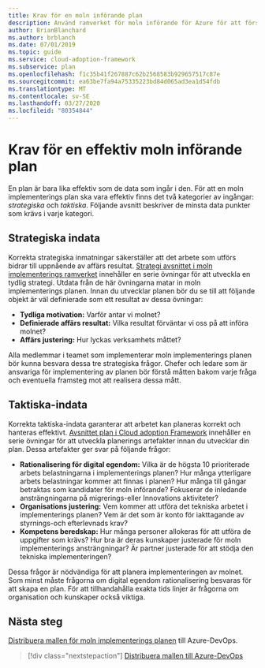 ```yaml
---
title: Krav för en moln införande plan
description: Använd ramverket för moln införande för Azure för att förstå kraven för en effektiv moln införande plan.
author: BrianBlanchard
ms.author: brblanch
ms.date: 07/01/2019
ms.topic: guide
ms.service: cloud-adoption-framework
ms.subservice: plan
ms.openlocfilehash: f1c35b41f267887c62b2568583b929657517c87e
ms.sourcegitcommit: ea63be7fa94a75335223bd84d065ad3ea1d54fdb
ms.translationtype: MT
ms.contentlocale: sv-SE
ms.lasthandoff: 03/27/2020
ms.locfileid: "80354844"
---
```

# <a name="prerequisites-for-an-effective-cloud-adoption-plan"></a>Krav för en effektiv moln införande plan

En plan är bara lika effektiv som de data som ingår i den. För att en moln implementerings plan ska vara effektiv finns det två kategorier av ingångar: *strategiska* och *taktiska*. Följande avsnitt beskriver de minsta data punkter som krävs i varje kategori.

## <a name="strategic-inputs"></a>Strategiska indata

Korrekta strategiska inmatningar säkerställer att det arbete som utförs bidrar till uppnående av affärs resultat. [Strategi avsnittet i moln implementerings ramverket](../strategy/index.md) innehåller en serie övningar för att utveckla en tydlig strategi. Utdata från de här övningarna matar in moln implementerings planen. Innan du utvecklar planen bör du se till att följande objekt är väl definierade som ett resultat av dessa övningar:

- **Tydliga motivation:** Varför antar vi molnet?
- **Definierade affärs resultat:** Vilka resultat förväntar vi oss på att införa molnet?
- **Affärs justering:** Hur lyckas verksamhets måttet?

Alla medlemmar i teamet som implementerar moln implementerings planen bör kunna besvara dessa tre strategiska frågor. Chefer och ledare som är ansvariga för implementering av planen bör förstå måtten bakom varje fråga och eventuella framsteg mot att realisera dessa mått.

## <a name="tactical-inputs"></a>Taktiska-indata

Korrekta taktiska-indata garanterar att arbetet kan planeras korrekt och hanteras effektivt. [Avsnittet plan i Cloud adoption Framework](./index.md) innehåller en serie övningar för att utveckla planerings artefakter innan du utvecklar din plan. Dessa artefakter ger svar på följande frågor:

- **Rationalisering för digital egendom:** Vilka är de högsta 10 prioriterade arbets belastningarna i implementerings planen? Hur många ytterligare arbets belastningar kommer att finnas i planen? Hur många till gångar betraktas som kandidater för moln införande? Fokuserar de inledande ansträngningarna på migrerings-eller Innovations aktiviteter?
- **Organisations justering:** Vem kommer att utföra det tekniska arbetet i implementerings planen? Vem är det som är konto för iakttagande av styrnings-och efterlevnads krav?
- **Kompetens beredskap:** Hur många personer allokeras för att utföra de uppgifter som krävs? Hur bra är deras kunskaper justerade för moln implementerings ansträngningar? Är partner justerade för att stödja den tekniska implementeringen?

Dessa frågor är nödvändiga för att planera implementeringen av molnet. Som minst måste frågorna om digital egendom rationalisering besvaras för att skapa en plan. För att tillhandahålla exakta tids linjer är frågorna om organisation och kunskaper också viktiga.

## <a name="next-steps"></a>Nästa steg

[Distribuera mallen för moln implementerings planen](./template.md) till Azure-DevOps.

> [!div class="nextstepaction"]
> [Distribuera mallen till Azure-DevOps](./template.md)
